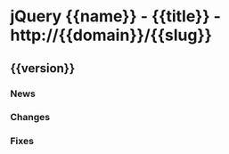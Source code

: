 # jQuery {{name}} - {{title}} - http://{{domain}}/{{slug}}

## {{version}}

### News

### Changes

### Fixes
